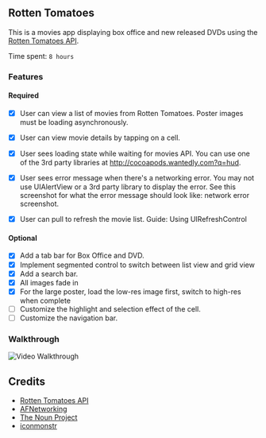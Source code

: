 ## Rotten Tomatoes

This is a movies app displaying box office and new released DVDs using the [Rotten Tomatoes API](http://developer.rottentomatoes.com/docs/read/JSON).

Time spent: `8 hours`

### Features

#### Required

- [x] User can view a list of movies from Rotten Tomatoes. Poster images must be loading asynchronously.
- [x] User can view movie details by tapping on a cell.
- [x] User sees loading state while waiting for movies API. You can use one of the 3rd party libraries at http://cocoapods.wantedly.com?q=hud.
- [x] User sees error message when there's a networking error. You may not use UIAlertView or a 3rd party library to display the error. See this screenshot for what the error message should look like: network error screenshot.
- [x] User can pull to refresh the movie list. Guide: Using UIRefreshControl


#### Optional

- [x] Add a tab bar for Box Office and DVD.
- [x] Implement segmented control to switch between list view and grid view
- [x] Add a search bar.
- [x] All images fade in
- [x] For the large poster, load the low-res image first, switch to high-res when complete
- [ ] Customize the highlight and selection effect of the cell.
- [ ] Customize the navigation bar.

### Walkthrough
![Video Walkthrough](TODO)

Credits
---------
* [Rotten Tomatoes API](http://developer.rottentomatoes.com/docs/read/JSON)
* [AFNetworking](https://github.com/AFNetworking/AFNetworking)
* [The Noun Project](http://thenounproject.com/)
* [iconmonstr](http://iconmonstr.com/)
